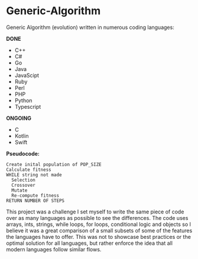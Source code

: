 # Generic-Algorithm
Generic Algorithm (evolution) written in numerous coding languages:

  __DONE__
  * C++
  * C#
  * Go
  * Java
  * JavaScipt
  * Ruby
  * Perl
  * PHP
  * Python
  * Typescript
  
__ONGOING__
   * C
   * Kotlin
   * Swift
   
 __Pseudocode:__
  ```
  Create inital population of POP_SIZE
  Calculate fitness
  WHILE string not made
    Selection
    Crossover
    Mutate
    Re-compute fitness
  RETURN NUMBER OF STEPS
```
  
This project was a challenge I set myself to write the same piece of code over as many languages as possible to see the differences. The code uses arrays, ints, strings, while loops, for loops, conditional logic and objects so I believe it was a great comparison of a small subsets of some of the features the languages have to offer. This was not to showcase best practices or the optimal solution for all languages, but rather enforce the idea that all modern languages follow similar flows.
